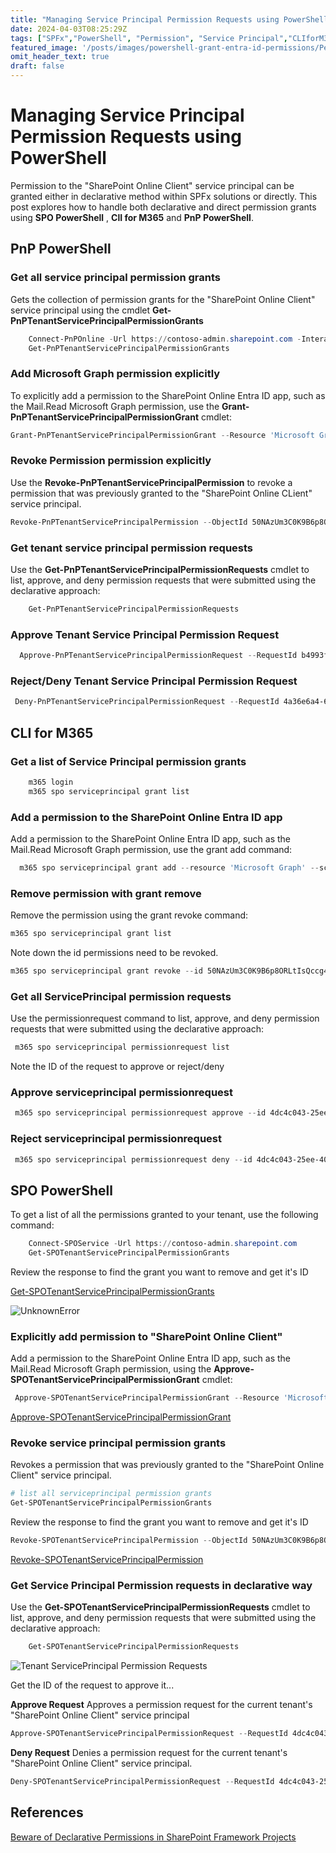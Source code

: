 ```yaml
---
title: "Managing Service Principal Permission Requests using PowerShell"
date: 2024-04-03T08:25:29Z
tags: ["SPFx","PowerShell", "Permission", "Service Principal","CLIforM365","PnP PowerShell","SPO PowerShell","Declarative","Explicit"]
featured_image: '/posts/images/powershell-grant-entra-id-permissions/PendingRequests.png'
omit_header_text: true
draft: false
---
```


# Managing Service Principal Permission Requests using PowerShell

Permission to the "SharePoint Online Client" service principal can be granted either in declarative method within SPFx solutions or directly.
This post explores how to handle both declarative and direct permission grants using **SPO PowerShell** , **ClI for M365** and **PnP PowerShell**.

## PnP PowerShell

### Get all service principal permission grants

Gets the collection of permission grants for the "SharePoint Online Client" service principal using the cmdlet **Get-PnPTenantServicePrincipalPermissionGrants** 

```PowerShell
    Connect-PnPOnline -Url https://contoso-admin.sharepoint.com -Interactive
    Get-PnPTenantServicePrincipalPermissionGrants
```

### Add Microsoft Graph permission explicitly 

To explicitly add a permission to the SharePoint Online Entra ID app, such as the Mail.Read Microsoft Graph permission, use the **Grant-PnPTenantServicePrincipalPermissionGrant** cmdlet:

```PowerShell
Grant-PnPTenantServicePrincipalPermissionGrant --Resource 'Microsoft Graph' --Scope 'Mail.Read'
```

### Revoke Permission permission explicitly

Use the **Revoke-PnPTenantServicePrincipalPermission** to revoke a permission that was previously granted to the "SharePoint Online CLient" service principal.

```PowerShell
Revoke-PnPTenantServicePrincipalPermission --ObjectId 50NAzUm3C0K9B6p8ORLtIsQccg4rMERGvFGRtBsk2fA
```

### Get tenant service principal permission requests

Use the **Get-PnPTenantServicePrincipalPermissionRequests** cmdlet to list, approve, and deny permission requests that were submitted using the declarative approach:

```PowerShell
    Get-PnPTenantServicePrincipalPermissionRequests
```

###  Approve Tenant Service Principal Permission Request

```PowerShell
  Approve-PnPTenantServicePrincipalPermissionRequest --RequestId b4993f61-036d-465b-bc2f-6ef12696c26f
```

### Reject/Deny Tenant Service Principal Permission Request

```PowerShell
 Deny-PnPTenantServicePrincipalPermissionRequest --RequestId 4a36e6a4-61df-450c-a914-6c6efdaa2dd0
```

## CLI for M365

### Get a list of Service Principal permission grants

```powershell
    m365 login
    m365 spo serviceprincipal grant list
```

### Add a permission to the SharePoint Online Entra ID app

Add a permission to the SharePoint Online Entra ID app, such as the Mail.Read Microsoft Graph permission, use the grant add command:

```PowerShell
  m365 spo serviceprincipal grant add --resource 'Microsoft Graph' --scope 'Mail.Read'
```

### Remove permission with grant remove

Remove the permission using the grant revoke command:

```PowerShell 
m365 spo serviceprincipal grant list
```

Note down the id permissions need to be revoked.

```PowerShell 
m365 spo serviceprincipal grant revoke --id 50NAzUm3C0K9B6p8ORLtIsQccg4rMERGvFGRtBsk2fA
```

### Get all ServicePrincipal permission requests

Use the permissionrequest command to list, approve, and deny permission requests that were submitted using the declarative approach:

```PowerShell 
 m365 spo serviceprincipal permissionrequest list
```

Note the ID of the request to approve or reject/deny

### Approve serviceprincipal permissionrequest

```PowerShell 
 m365 spo serviceprincipal permissionrequest approve --id 4dc4c043-25ee-40f2-81d3-b3bf63da7538
```

### Reject serviceprincipal permissionrequest

```PowerShell 
 m365 spo serviceprincipal permissionrequest deny --id 4dc4c043-25ee-40f2-81d3-b3bf63da7538
```

## SPO PowerShell

To get a list of all the permissions granted to your tenant, use the following command:

```PowerShell
    Connect-SPOService -Url https://contoso-admin.sharepoint.com
    Get-SPOTenantServicePrincipalPermissionGrants
```

Review the response to find the grant you want to remove and get it's ID

[Get-SPOTenantServicePrincipalPermissionGrants](https://learn.microsoft.com/en-us/powershell/module/sharepoint-online/get-spotenantserviceprincipalpermissiongrants?view=sharepoint-ps&wt.mc_id=MVP_308367)

![UnknownError](../images/powershell-get-sharing-links-sharepoint/ErrorGetGrants.png)

### Explicitly add permission to "SharePoint Online Client"
 
Add a permission to the SharePoint Online Entra ID app, such as the Mail.Read Microsoft Graph permission, using the **Approve-SPOTenantServicePrincipalPermissionGrant** cmdlet:

```PowerShell
 Approve-SPOTenantServicePrincipalPermissionGrant --Resource 'Microsoft Graph' --Scope 'Mail.Read'
```

[Approve-SPOTenantServicePrincipalPermissionGrant](https://learn.microsoft.com/en-us/powershell/module/sharepoint-online/approve-spotenantserviceprincipalpermissiongrant?view=sharepoint-ps&wt.mc_id=MVP_308367)


### Revoke service principal permission grants

Revokes a permission that was previously granted to the "SharePoint Online Client" service principal.

```PowerShell
# list all serviceprincipal permission grants
Get-SPOTenantServicePrincipalPermissionGrants
```

Review the response to find the grant you want to remove and get it's ID

```PowerShell
Revoke-SPOTenantServicePrincipalPermission --ObjectId 50NAzUm3C0K9B6p8ORLtIsQccg4rMERGvFGRtBsk2fA
```

[Revoke-SPOTenantServicePrincipalPermission](https://learn.microsoft.com/en-us/powershell/module/sharepoint-online/revoke-spotenantserviceprincipalpermission?view=sharepoint-ps&wt.mc_id=MVP_308367)

### Get Service Principal Permission requests in declarative way

Use the **Get-SPOTenantServicePrincipalPermissionRequests** cmdlet to list, approve, and deny permission requests that were submitted using the declarative approach:

```PowerShell
    Get-SPOTenantServicePrincipalPermissionRequests
```

![Tenant ServicePrincipal Permission Requests](../images/powershell-get-sharing-links-sharepoint/TenantServicePrincipalPermissionRequests.png)

Get the ID of the request to approve it...

**Approve Request**
Approves a permission request for the current tenant's "SharePoint Online Client" service principal

```PowerShell
Approve-SPOTenantServicePrincipalPermissionRequest --RequestId 4dc4c043-25ee-40f2-81d3-b3bf63da7538
```
**Deny Request**
Denies a permission request for the current tenant's "SharePoint Online Client" service principal.

```PowerShell
Deny-SPOTenantServicePrincipalPermissionRequest --RequestId 4dc4c043-25ee-40f2-81d3-b3bf63da7538
```

## References

[Beware of Declarative Permissions in SharePoint Framework Projects](https://www.voitanos.io/blog/consider-avoiding-declarative-permissions-with-azure-ad-services-in-sharepoint-framework-projects)